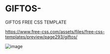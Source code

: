 # GIFTOS-
GIFTOS FREE CSS TEMPLATE

https://www.free-css.com/assets/files/free-css-templates/preview/page293/giftos/


![image](https://github.com/ji33/GIFTOS-/assets/109155518/7216826a-10cc-4d5d-aa28-c21267ea8a37)

